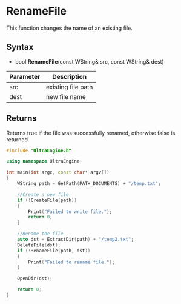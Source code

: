 # RenameFile
This function changes the name of an existing file.

## Syntax 
- bool **RenameFile**(const WString& src, const WString& dest)

| Parameter | Description |
|---|---|
| src | existing file path |
| dest | new file name |

## Returns
Returns true if the file was successfully renamed, otherwise false is returned.

```c++
#include "UltraEngine.h"

using namespace UltraEngine;

int main(int argc, const char* argv[])
{
    WString path = GetPath(PATH_DOCUMENTS) + "/temp.txt";

    //Create a new file
    if (!CreateFile(path))
    {
        Print("Failed to write file.");
        return 0;
    }

    //Rename the file
    auto dst = ExtractDir(path) + "/temp2.txt";
    DeleteFile(dst);
    if (!RenameFile(path, dst))
    {
        Print("Failed to rename file.");
    }

    OpenDir(dst);

    return 0;
}
```
